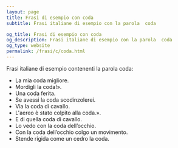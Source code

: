 ```yaml
---
layout: page
title: Frasi di esempio con coda 
subtitle: Frasi italiane di esempio con la parola  coda

og_title: Frasi di esempio con coda 
og_description: Frasi italiane di esempio con la parola  coda
og_type: website
permalink: /frasi/c/coda.html
---
```


Frasi italiane di esempio contenenti la parola coda:


- La mia coda migliore.
- Mordigli la coda!».
- Una coda ferita.
- Se avessi la coda scodinzolerei.
- Via la coda di cavallo.
- L'aereo è stato colpito alla coda.».
- E di quella coda di cavallo.
- Lo vedo con la coda dell’occhio.
- Con la coda dell’occhio colgo un movimento.
- Stende rigida come un cedro la coda.
